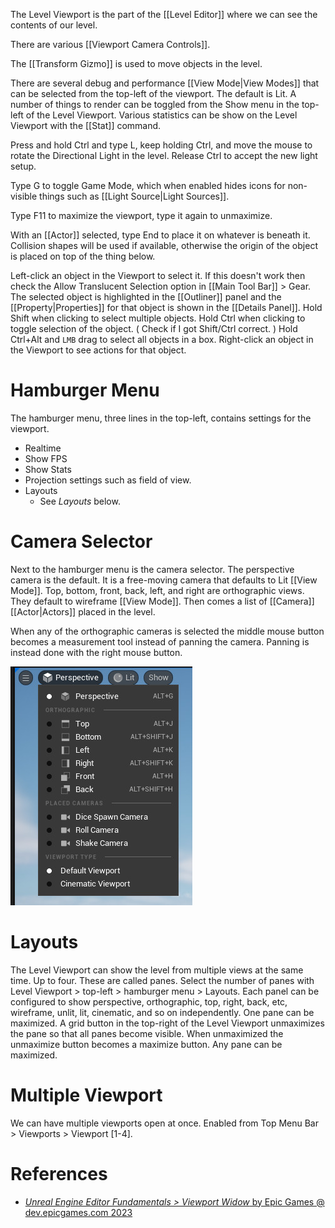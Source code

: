 The Level Viewport is the part of the [[Level Editor]] where we can see the contents of our level.

There are various [[Viewport Camera Controls]].

The [[Transform Gizmo]] is used to move objects in the level.

There are several debug and performance [[View Mode|View Modes]] that can be selected from the top-left of the viewport.
The default is Lit.
A number of things to render can be toggled from the Show menu in the top-left of the Level Viewport.
Various statistics can be show on the Level Viewport with the [[Stat]] command.

Press and hold Ctrl and type L, keep holding Ctrl, and move the mouse to rotate the Directional Light in the level.
Release Ctrl to accept the new light setup.

Type G to toggle Game Mode, which when enabled hides icons for non-visible things such as [[Light Source|Light Sources]].

Type F11 to maximize the viewport, type it again to unmaximize.

With an [[Actor]] selected, type End to place it on whatever is beneath it.
Collision shapes will be used if available, otherwise the origin of the object is placed on top of the thing below.

Left-click an object in the Viewport to select it.
If this doesn't work then check the Allow Translucent Selection option in [[Main Tool Bar]] > Gear.
The selected object is highlighted in the [[Outliner]] panel and the [[Property|Properties]] for that object is shown in the [[Details Panel]].
Hold Shift when clicking to select multiple objects.
Hold Ctrl when clicking to toggle selection of the object.
(
Check if I got Shift/Ctrl correct.
)
Hold Ctrl+Alt and `LMB` drag to select all objects in a box.
Right-click an object in the Viewport to see actions for that object.


# Hamburger Menu

The hamburger menu, three lines in the top-left, contains settings for the viewport.

- Realtime
- Show FPS
- Show Stats
- Projection settings such as field of view.
- Layouts
	- See _Layouts_ below.

# Camera Selector

Next to the hamburger menu is the camera selector.
The perspective camera is the default.
It is a free-moving camera that defaults to Lit [[View Mode]].
Top, bottom, front, back, left, and right are orthographic views.
They default to wireframe [[View Mode]].
Then comes a list of [[Camera]] [[Actor|Actors]] placed in the level.

When any of the orthographic cameras is selected the middle mouse button becomes a measurement tool  instead of panning the camera.
Panning is instead done with the right mouse button.


![CameraSelector](./Images/LevelViewport_CameraSelector.jpg)

# Layouts

The Level Viewport can show the level from multiple views at the same time.
Up to four.
These are called panes.
Select the number of panes with Level Viewport > top-left > hamburger menu > Layouts.
Each panel can be configured to show perspective, orthographic, top, right, back, etc, wireframe, unlit, lit, cinematic, and so on independently.
One pane can be maximized.
A grid button in the top-right of the Level Viewport unmaximizes the pane so that all panes become visible.
When unmaximized the unmaximize button becomes a maximize button.
Any pane can be maximized.


# Multiple Viewport

We can have multiple viewports  open at once.
Enabled from Top Menu Bar > Viewports > Viewport \[1-4\].


# References

- [_Unreal Engine Editor Fundamentals > Viewport Widow_ by Epic Games @ dev.epicgames.com 2023](https://dev.epicgames.com/community/learning/courses/D95/unreal-engine-editor-fundamentals/XekP/unreal-engine-viewport-window)

